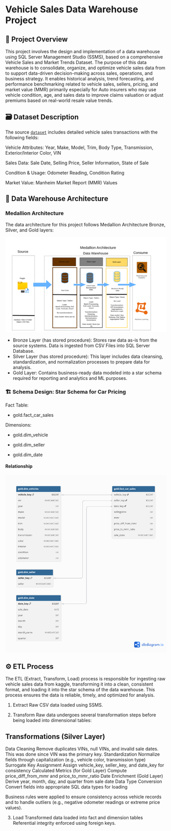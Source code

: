 # Vehicle Sales Data Warehouse Project

## 📌 Project Overview
This project involves the design and implementation of a data warehouse using SQL Server Management Studio (SSMS), based on a comprehensive Vehicle Sales and Market Trends Dataset. The purpose of this data warehouse is to consolidate, organize, and optimize vehicle sales data from to support data-driven decision-making across sales, operations, and business strategy. It enables historical analysis, trend forecasting, and performance benchmarking related to vehicle sales, sellers, pricing, and market value (MMR) primarily especially for Auto insurers who may use vehicle condition, age, and sales data to improve claims valuation or adjust premiums based on real-world resale value trends.

## 🗃️ Dataset Description
The source [`dataset`](https://www.kaggle.com/datasets/syedanwarafridi/vehicle-sales-data) includes detailed vehicle sales transactions with the following fields:

Vehicle Attributes: Year, Make, Model, Trim, Body Type, Transmission, Exterior/Interior Color, VIN

Sales Data: Sale Date, Selling Price, Seller Information, State of Sale

Condition & Usage: Odometer Reading, Condition Rating

Market Value: Manheim Market Report (MMR) Values

## 🧱 Data Warehouse Architecture

### Medallion Architecture

The data architecture for this project follows Medallion Architecture Bronze, Silver, and Gold layers:

![Architecture](assets/architecturediagram.png "Architecture")

* Bronze Layer (has stored procedure): Stores raw data as-is from the source systems. Data is ingested from CSV Files into SQL Server Database.
* Silver Layer (has stored procedure): This layer includes data cleansing, standardization, and normalization processes to prepare data for analysis.
* Gold Layer: Contains business-ready data modeled into a star schema required for reporting and analytics and ML purposes.


### 🏗️ Schema Design: Star Schema for Car Pricing

Fact Table:

* gold.fact_car_sales

Dimensions:

* gold.dim_vehicle

* gold.dim_seller

* gold.dim_date

#### Relationship

![Relationship](assets/starschema.png "Relationship")


## ⚙️ ETL Process
The ETL (Extract, Transform, Load) process is responsible for ingesting raw vehicle sales data from kaggle, transforming it into a clean, consistent format, and loading it into the star schema of the data warehouse. This process ensures the data is reliable, timely, and optimized for analysis.

1. Extract
Raw CSV data loaded using SSMS.

2. Transform
Raw data undergoes several transformation steps before being loaded into dimensional tables:

## Transformations (Silver Layer)
Data Cleaning	Remove duplicates VINs, null VINs, and invalid sale dates. This was done since VIN was the primary key.
Standardization	Normalize fields through capitalization (e.g., vehicle color, transmission type)
Surrogate Key Assignment	Assign vehicle_key, seller_key, and date_key for consistency
Calculated Metrics (for Gold Layer)	Compute price_diff_from_mmr and price_to_mmr_ratio
Date Enrichment (Gold Layer)	Derive year, month, day, and quarter from sale date
Data Type Conversion	Convert fields into appropriate SQL data types for loading

Business rules were applied to ensure consistency across vehicle records and to handle outliers (e.g., negative odometer readings or extreme price values).

3. Load
Transformed data loaded into fact and dimension tables
Referential integrity enforced using foreign keys.


